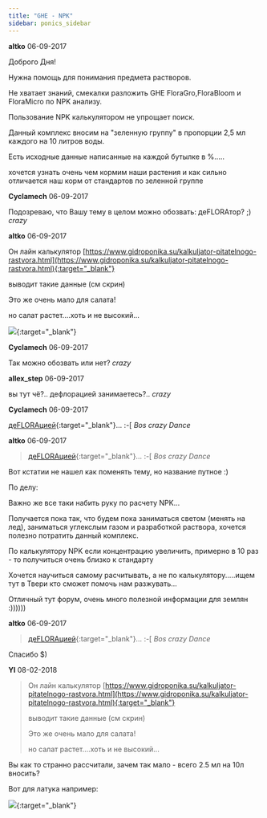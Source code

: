 ```yaml
---
title: "GHE - NPK"
sidebar: ponics_sidebar
---
```


**altko** 06-09-2017

Доброго Дня!

Нужна помощь для понимания предмета растворов.

Не хватает знаний, смекалки разложить GHE FloraGro,FloraBloom и FloraMicro по NPK анализу.

Пользование NPK калькулятором не упрощает поиск.

Данный комплекс вносим на "зеленную группу" в пропорции 2,5 мл каждого на 10 литров воды.

Есть исходные данные написанные на каждой бутылке в %.....

хочется узнать очень чем кормим наши растения и как сильно отличается наш корм от стандартов по зеленной группе 


**Cyclamech** 06-09-2017

Подозреваю, что Вашу тему в целом можно обозвать: деFLORAтор? ;) *crazy*


**altko** 06-09-2017

Он лайн калькулятор [https://www.gidroponika.su/kalkuljator-pitatelnogo-rastvora.html](https://www.gidroponika.su/kalkuljator-pitatelnogo-rastvora.html){:target="_blank"}

выводит такие данные (см скрин)

Это же очень мало для салата!

но салат растет....хоть и не высокий...

[![](/attachimages/18143_Screenshot_1.jpg)](https://t.me/ponics_ru_files/18761){:target="_blank"}

**Cyclamech** 06-09-2017

Так можно обозвать или нет? *crazy*


**allex_step** 06-09-2017

вы тут чё?.. дефлорацией занимаетесь?.. *crazy* 


**Cyclamech** 06-09-2017

[деFLORAцией](http://forum.ponics.ru/index.php?topic=2590.0l){:target="_blank"}… :-[ *Bos* *crazy* *Dance*


**altko** 06-09-2017

> [деFLORAцией](http://forum.ponics.ru/index.php?topic=2590.0l){:target="_blank"}… :-[ *Bos* *crazy* *Dance*

Вот кстатии не нашел как поменять тему, но название путное :)

По делу:

Важно же все таки набить руку по расчету NPK...

Получается пока так, что будем пока заниматься светом (менять на лед), заниматься углекслым газом и разработкой раствора, хочется полезно потратить данный комплекс. 

По калькулятору NPK если концентрацию увеличить, примерно в 10 раз - то получиться очень близко к стандарту

Хочется научиться самому расчитывать, а не по калькулятору.....ищем тут в Твери кто сможет помочь нам разжувать...

Отличный тут форум, очень много полезной информации для землян :)))))) 


**altko** 06-09-2017

> [деFLORAцией](http://forum.ponics.ru/index.php?topic=2590.0l){:target="_blank"}… :-[ *Bos* *crazy* *Dance*

Спасибо $)


**Yl** 08-02-2018

> Он лайн калькулятор [https://www.gidroponika.su/kalkuljator-pitatelnogo-rastvora.html](https://www.gidroponika.su/kalkuljator-pitatelnogo-rastvora.html){:target="_blank"}
> 
> выводит такие данные (см скрин)
> 
> Это же очень мало для салата!
> 
> но салат растет....хоть и не высокий...

Вы как то странно рассчитали, зачем так мало - всего 2.5 мл на 10л вносить? 

Вот для латука например:

[![](/imagehost2/thumbs/13ueu.png)](https://t.me/ponics_ru_files/18762){:target="_blank"}


